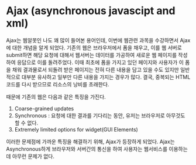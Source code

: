 # Ajax (asynchronous javascipt and xml)

Ajax는 웹알못인 나도 꽤 많이 들어본 용어인데, 이번에 웹관련 과목을 수강하면서 Ajax에 대한 개념을 알게 되었다. 기존의 웹은 브라우저에서 폼을 채우고, 이를 웹 서버로 submit하면 해당 요청에 대해서 웹서버는 데이터를 가공하여 새로운 웹 페이지를 작성하여 응답으로 이를 돌려주었다. 이때 최초에 폼을 가지고 있던 페이지와 사용자가 이 폼을 채워 결과물로서 되돌려 받은 페이지는 전혀 다른 내용을 담고 있을 수도 있지만 일반적으로 대부분 유사하고 일부만 다른 내용을 가지는 경우가 많다. 결국, 중복되는 HTML코드를 다시 받으므로 리소스의 낭비를 초래한다.

때문에 기존의 웹은 다음과 같은 특징을 가진다.

1. Coarse-grained updates 
2. Synchronous : 요청에 대한 결과를 기다리는 동안, 유저는 브라우저로 아무것도 할 수 없다.
3. Extremely limited options for widget(GUI Elements)

이러한 문제점에 가까운 특징을 해결하기 위해, Ajax가 등장하게 되었다. Ajax는 Asynchronous하게 브라우저와 서버간의 통신을 하여 사용자는 웹서비스를 이용하는데 아무런 문제가 없다.
